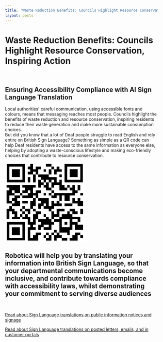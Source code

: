 ```yaml
---
title: 'Waste Reduction Benefits: Councils Highlight Resource Conservation, Inspiring Action'
layout: posts
---
```


# Waste Reduction Benefits: Councils Highlight Resource Conservation, Inspiring Action

![]()

## Ensuring Accessibility Compliance with AI Sign Language Translation

Local authorities' careful communication, using accessible fonts and colours, means that messaging reaches most people.  Councils highlight the benefits of waste reduction and resource conservation, inspiring residents to reduce their waste generation and make more sustainable consumption choices.  
But did you know that a lot of Deaf people struggle to read English and rely entire on British Sign Language?
Something as simple as a QR code can help Deaf residents have access to the same information as everyone else, helping by adopting a waste-conscious lifestyle and making eco-friendly choices that contribute to resource conservation.

![QR Code](/posts/images/qr-contact.png)

## Robotica will help you by translating your information into British Sign Language, so that your departmental communications become inclusive, and contribute towards compliance with accessibility laws, whilst demonstrating your commitment to serving diverse audiences

<br/>

[Read about Sign Language translations on public information notices and signage](/solutions/gazette)

[Read about Sign Language translations on posted letters, emails, and in customer portals](/solutions/correspondent)
